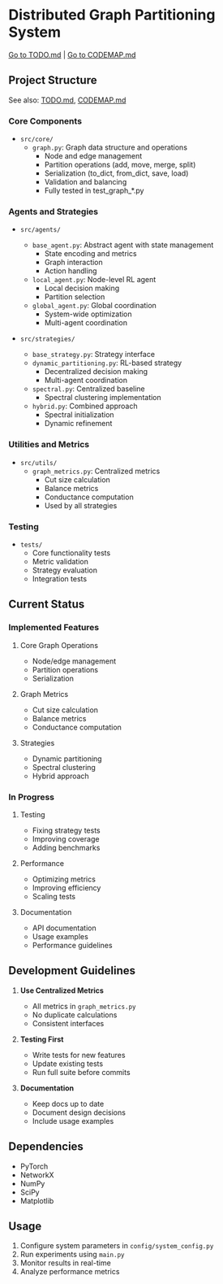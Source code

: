 # Distributed Graph Partitioning System
[Go to TODO.md](../TODO.md) | [Go to CODEMAP.md](../CODEMAP.md)

## Project Structure

See also: [TODO.md](../TODO.md), [CODEMAP.md](../CODEMAP.md)

### Core Components
- `src/core/`
  - `graph.py`: Graph data structure and operations
    - Node and edge management
    - Partition operations (add, move, merge, split)
    - Serialization (to_dict, from_dict, save, load)
    - Validation and balancing
    - Fully tested in test_graph_*.py

### Agents and Strategies
- `src/agents/`
  - `base_agent.py`: Abstract agent with state management
    - State encoding and metrics
    - Graph interaction
    - Action handling
  - `local_agent.py`: Node-level RL agent
    - Local decision making
    - Partition selection
  - `global_agent.py`: Global coordination
    - System-wide optimization
    - Multi-agent coordination

- `src/strategies/`
  - `base_strategy.py`: Strategy interface
  - `dynamic_partitioning.py`: RL-based strategy
    - Decentralized decision making
    - Multi-agent coordination
  - `spectral.py`: Centralized baseline
    - Spectral clustering implementation
  - `hybrid.py`: Combined approach
    - Spectral initialization
    - Dynamic refinement

### Utilities and Metrics
- `src/utils/`
  - `graph_metrics.py`: Centralized metrics
    - Cut size calculation
    - Balance metrics
    - Conductance computation
    - Used by all strategies

### Testing
- `tests/`
  - Core functionality tests
  - Metric validation
  - Strategy evaluation
  - Integration tests

## Current Status

### Implemented Features
1. Core Graph Operations
   - Node/edge management
   - Partition operations
   - Serialization

2. Graph Metrics
   - Cut size calculation
   - Balance metrics
   - Conductance computation

3. Strategies
   - Dynamic partitioning
   - Spectral clustering
   - Hybrid approach

### In Progress
1. Testing
   - Fixing strategy tests
   - Improving coverage
   - Adding benchmarks

2. Performance
   - Optimizing metrics
   - Improving efficiency
   - Scaling tests

3. Documentation
   - API documentation
   - Usage examples
   - Performance guidelines

## Development Guidelines

1. **Use Centralized Metrics**
   - All metrics in `graph_metrics.py`
   - No duplicate calculations
   - Consistent interfaces

2. **Testing First**
   - Write tests for new features
   - Update existing tests
   - Run full suite before commits

3. **Documentation**
   - Keep docs up to date
   - Document design decisions
   - Include usage examples

## Dependencies
- PyTorch
- NetworkX
- NumPy
- SciPy
- Matplotlib

## Usage
1. Configure system parameters in `config/system_config.py`
2. Run experiments using `main.py`
3. Monitor results in real-time
4. Analyze performance metrics 